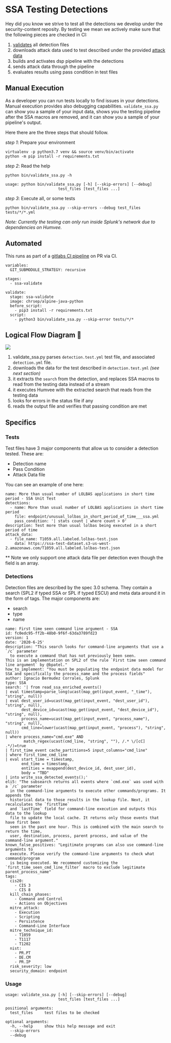 # SSA Testing Detections

Hey did you know we strive to test all the detections we develop under the security-content reposity. By testing we mean we actively make sure that the following pieces are checked in CI:

1. [validates](https://github.com/splunk/security-content/wiki/Troubleshooting#our-automated-tests) all detection files 
2. downloads attack data used to test described under the provided [attack data](https://github.com/splunk/security-content/tree/develop/tests)
3. builds and activates dsp pipeline with the detections
4. sends attack data through the pipeline
5. evaluates results using pass condition in test files

## Manual Execution

As a developer you can run tests locally to find issues in your detections. Manual execution provides also debugging capabilities. `validate_ssa.py` can show you a sample of your input data, shows you the testing pipeline after the SSA macros are removed, and it can show you a sample of your pipeline's output.

Here there are the three steps that should follow.

*step 1*: Prepare your environment
```
virtualenv -p python3.7 venv && source venv/bin/activate
python -m pip install -r requirements.txt
```

*step 2*: Read the help
```
python bin/validate_ssa.py -h
```

```
usage: python bin/validate_ssa.py [-h] [--skip-errors] [--debug]
                       test_files [test_files ...]
```

*step 3*: Execute all, or some tests

```
python bin/validate_ssa.py --skip-errors --debug test_files tests/*/*.yml
```

_Note: Currently the testing can only run inside Splunk's network due to dependencies on Humvee._

## Automated
This runs as part of a [gitlabs CI pipeline](https://github.com/splunk/security-content/blob/add_gitlab_ci-all-tests/.gitlab-ci.yml) on PR via CI. 

```
variables:
  GIT_SUBMODULE_STRATEGY: recursive

stages:
  - ssa-validate

validate:
  stage: ssa-validate
  image: chrsep/alpine-java-python
  before_script:
    - pip3 install -r requirements.txt
  script:
    - python3 bin/validate_ssa.py --skip-error tests/*/*
```

## Logical Flow Diagram 🚰
 
![](https://github.com/splunk/security-content/raw/add_gitlab_ci-all-tests/docs/static/ssa-testing.png)

1. validate_ssa.py parses `detection.test.yml` test file, and associated `detection.yml` file.
2. downloads the data for the test described in `detection.test.yml` _(see next section)_
3. it extracts the `search` from the detection, and replaces SSA macros to read from the testing data instead of a stream
4. it executes Humvee with the extracted search that reads from the testing data
5. looks for errors in the status file if any
7. reads the output file and verifies that passing condition are met

## Specifics

### Tests
Test files have 3 major components that allow us to consider a detection tested. These are:

* Detection name
* Pass Condition
* Attack Data file

You can see an example of one here:

```
name: More than usual number of LOLBAS applications in short time period - SSA Unit Test
detections:
  - name: More than usual number of LOLBAS applications in short time period
    file: endpoint/unusual_lolbas_in_short_period_of_time___ssa.yml
    pass_condition: '| stats count | where count > 0'
description: Test more than usual lolbas being executed in a short period of time
attack_data:
  - file_name: T1059.all.labeled.lolbas-test.json
    data: https://ssa-test-dataset.s3-us-west-2.amazonaws.com/T1059.all.labeled.lolbas-test.json
```

** Note we only support one attack data file per detection even though the field is an array.


### Detections
Detection files are described by the spec 3.0 schema. They contain a search (SPL2 if typed SSA or SPL if typed ESCU) and meta data around it in the form of tags. The major components are:

* search 
* type
* name

```
name: First time seen command line argument - SSA
id: fc0edc95-ff2b-48b0-9f6f-63da3789fd23
version: 1
date: '2020-6-25'
description: "This search looks for command-line arguments that use a `/c` parameter
  to execute a command that has not previously been seen. 
This is an implementation on SPL2 of the rule `First time seen command line argument` by @bpatel."
how_to_implement: "You must be populating the endpoint data model for SSA and specifically the process_name and the process fields"
author: Ignacio Bermudez Corrales, Splunk
type: SSA
search: '| from read_ssa_enriched_events()
| eval timestamp=parse_long(ucast(map_get(input_event, "_time"), "string", null))
| eval dest_user_id=ucast(map_get(input_event, "dest_user_id"), "string", null),
       dest_device_id=ucast(map_get(input_event, "dest_device_id"), "string", null),
       process_name=ucast(map_get(input_event, "process_name"), "string", null),
       cmd_line=lower(ucast(map_get(input_event, "process"), "string", null))
| where process_name="cmd.exe" AND
        match_regex(ucast(cmd_line, "string", ""), /.* \/[cC] .*/)=true
| first_time_event cache_partitions=5 input_columns="cmd_line"
| where first_time_cmd_line
| eval start_time = timestamp,
       end_time = timestamp,
       entities = mvappend(dest_device_id, dest_user_id),
       body = "TBD"
| into write_ssa_detected_events();'
eli5: "The subsearch returns all events where `cmd.exe` was used with a `/c` parameter
  in the command-line arguments to execute other commands/programs. It appends the
  historical data to those results in the lookup file. Next, it recalculates the `firstTime`
  and `lastTime` field for command-line execution and outputs this data to the lookup
  file to update the local cache. It returns only those events that have first been
  seen in the past one hour. This is combined with the main search to return the time,
  user, destination, process, parent process, and value of the command-line argument."
known_false_positives: "Legitimate programs can also use command-line arguments to
  execute. Please verify the command-line arguments to check what command/program
  is being executed. We recommend customizing the `first_time_seen_cmd_line_filter` macro to exclude legitimate parent_process_name"
tags:
  cis20:
    - CIS 3
    - CIS 8
  kill_chain_phases:
    - Command and Control
    - Actions on Objectives
  mitre_attack:
    - Execution
    - Scripting
    - Persistence
    - Command-Line Interface
  mitre_technique_id:
    - T1059
    - T1117
    - T1202
  nist:
    - PR.PT
    - DE.CM
    - PR.IP
  risk_severity: low
  security_domain: endpoint

```

### Usage

```
usage: validate_ssa.py [-h] [--skip-errors] [--debug]
                       test_files [test_files ...]

positional arguments:
  test_files     test files to be checked

optional arguments:
  -h, --help     show this help message and exit
  --skip-errors
  --debug
 ```

